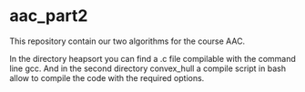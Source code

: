 # aac_part2
This repository contain our two algorithms for the course AAC.

In the directory heapsort you can find a .c file compilable with the command line gcc.
And in the second directory convex_hull a compile script in bash allow to compile the code with the required options.
